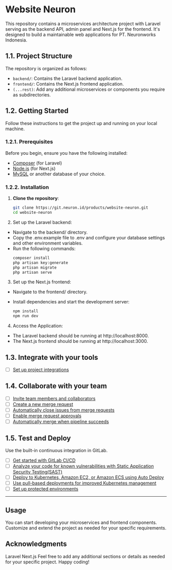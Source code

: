 # Website Neuron

This repository contains a microservices architecture project with Laravel serving as the backend API, admin panel and Next.js for the frontend. It's designed to build a maintainable web applications for PT. Neuronworks Indonesia.

## 1.1. Project Structure

The repository is organized as follows:

-   `backend/`: Contains the Laravel backend application.
-   `frontend/`: Contains the Next.js frontend application.
-   `(...rest)`: Add any additional microservices or components you require as subdirectories.

## 1.2. Getting Started

Follow these instructions to get the project up and running on your local machine.

### 1.2.1. Prerequisites

Before you begin, ensure you have the following installed:

-   [Composer](https://getcomposer.org/) (for Laravel)
-   [Node.js](https://nodejs.org/) (for Next.js)
-   [MySQL](https://www.mysql.com/) or another database of your choice.

### 1.2.2. Installation

1. **Clone the repository**:

    ```bash
    git clone https://git.neuron.id/products/website-neuron.git
    cd website-neuron

    ```

2. Set up the Laravel backend:

-   Navigate to the backend/ directory.
-   Copy the .env.example file to .env and configure your database settings and other environment variables.
-   Run the following commands:
    ```bash
    composer install
    php artisan key:generate
    php artisan migrate
    php artisan serve
    ```

3. Set up the Next.js frontend:

-   Navigate to the frontend/ directory.
-   Install dependencies and start the development server:

    ```bash
    npm install
    npm run dev
    ```

4. Access the Application:

-   The Laravel backend should be running at http://localhost:8000.
-   The Next.js frontend should be running at http://localhost:3000.

## 1.3. Integrate with your tools

-   [ ] [Set up project integrations](https://git.neuron.id/products/website-neuron/-/settings/integrations)

## 1.4. Collaborate with your team

-   [ ] [Invite team members and collaborators](https://docs.gitlab.com/ee/user/project/members/)
-   [ ] [Create a new merge request](https://docs.gitlab.com/ee/user/project/merge_requests/creating_merge_requests.html)
-   [ ] [Automatically close issues from merge requests](https://docs.gitlab.com/ee/user/project/issues/managing_issues.html#closing-issues-automatically)
-   [ ] [Enable merge request approvals](https://docs.gitlab.com/ee/user/project/merge_requests/approvals/)
-   [ ] [Automatically merge when pipeline succeeds](https://docs.gitlab.com/ee/user/project/merge_requests/merge_when_pipeline_succeeds.html)

## 1.5. Test and Deploy

Use the built-in continuous integration in GitLab.

-   [ ] [Get started with GitLab CI/CD](https://docs.gitlab.com/ee/ci/quick_start/index.html)
-   [ ] [Analyze your code for known vulnerabilities with Static Application Security Testing(SAST)](https://docs.gitlab.com/ee/user/application_security/sast/)
-   [ ] [Deploy to Kubernetes, Amazon EC2, or Amazon ECS using Auto Deploy](https://docs.gitlab.com/ee/topics/autodevops/requirements.html)
-   [ ] [Use pull-based deployments for improved Kubernetes management](https://docs.gitlab.com/ee/user/clusters/agent/)
-   [ ] [Set up protected environments](https://docs.gitlab.com/ee/ci/environments/protected_environments.html)

---

## Usage

You can start developing your microservices and frontend components. Customize and extend the project as needed for your specific requirements.

## Acknowledgments

Laravel
Next.js
Feel free to add any additional sections or details as needed for your specific project. Happy coding!
